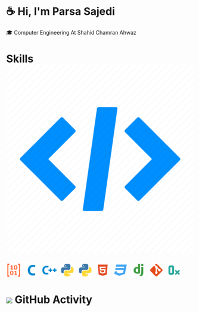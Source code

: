<h1>☕ Hi, I'm Parsa Sajedi </h1>
<p>🎓 Computer Engineering At Shahid Chamran Ahwaz</p>

<h1>Skills <img src="assets/icon/code.png"></h1>
<img src="https://github.com/PKief/vscode-material-icon-theme/blob/main/icons/assembly.svg" title="Assembly" alt="Assembly" width="40" height="40"/>&nbsp;
<img src="https://github.com/PKief/vscode-material-icon-theme/blob/main/icons/c.svg" title="C" alt="C" width="40" height="40"/>&nbsp;
<img src="https://github.com/PKief/vscode-material-icon-theme/blob/main/icons/cpp.svg" title="C++" alt="C++" width="40" height="40"/>&nbsp;
<img src="https://github.com/PKief/vscode-material-icon-theme/blob/main/icons/python.svg" title="Python" alt="Python" width="40" height="40"/>&nbsp;
<img src="https://github.com/PKief/vscode-material-icon-theme/blob/main/icons/python.svg" title="Python" alt="Python" width="40" height="40"/>&nbsp;
<img src="https://github.com/PKief/vscode-material-icon-theme/blob/main/icons/html.svg" title="HTML" alt="HTML" width="40" height="40"/>&nbsp;
<img src="https://github.com/PKief/vscode-material-icon-theme/blob/main/icons/css.svg" title="CSS" alt="CSS" width="40" height="40"/>&nbsp;
<img src="https://github.com/PKief/vscode-material-icon-theme/blob/main/icons/django.svg" title="Django" alt="Django" width="40" height="40"/>&nbsp;
<img src="https://github.com/PKief/vscode-material-icon-theme/blob/main/icons/git.svg" title="Git" alt="Git" width="40" height="40"/>&nbsp;
<img src="https://github.com/PKief/vscode-material-icon-theme/blob/main/icons/hex.svg" title="Hex" alt="Hex" width="40" height="40"/>&nbsp;


<h1> <img src="assets/gif/about.gif"> GitHub Activity</h1>